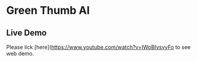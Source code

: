 # Green Thumb AI
##

## Live Demo
Please lick [here](https://www.youtube.com/watch?v=IWoBIvsvyFo to see web demo. 

